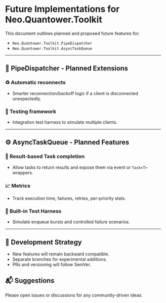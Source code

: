 ﻿# Future Implementations for Neo.Quantower.Toolkit

This document outlines planned and proposed future features for:
- `Neo.Quantower.Toolkit.PipeDispatcher`
- `Neo.Quantower.Toolkit.AsyncTaskQueue`

---

## 🧠 PipeDispatcher - Planned Extensions

### ♻️ Automatic reconnects
- Smarter reconnection/backoff logic if a client is disconnected unexpectedly.

### 🧪 Testing framework
- Integration test harness to simulate multiple clients.

---

## ⚙️ AsyncTaskQueue - Planned Features

### 🎯 Result-based Task completion
- Allow tasks to return results and expose them via event or `Task<T>` wrappers.

### 📈 Metrics
- Track execution time, failures, retries, per-priority stats.

### 🧪 Built-in Test Harness
- Simulate enqueue bursts and controlled failure scenarios.

---

## 📅 Development Strategy
- New features will remain backward compatible.
- Separate branches for experimental additions.
- PRs and versioning will follow SemVer.

## 📬 Suggestions
Please open issues or discussions for any community-driven ideas.

